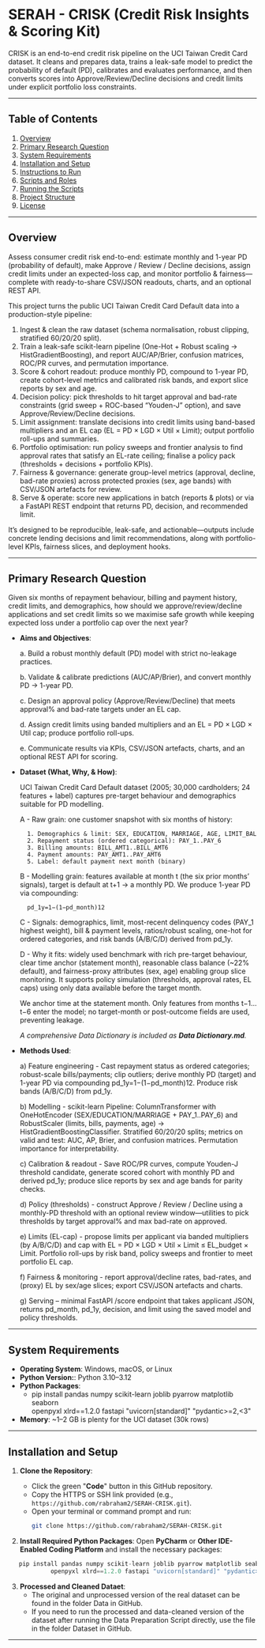 # SERAH - CRISK (Credit Risk Insights & Scoring Kit)

CRISK is an end-to-end credit risk pipeline on the UCI Taiwan Credit Card dataset. It cleans and prepares data, trains a leak-safe model to predict the probability of default (PD), calibrates and evaluates performance, and then converts scores into Approve/Review/Decline decisions and credit limits under explicit portfolio loss constraints.

---

## Table of Contents
1. [Overview](#overview)
2. [Primary Research Question](#primary-research-question)
3. [System Requirements](#system-requirements)
4. [Installation and Setup](#installation-and-setup)
5. [Instructions to Run](#instructions)
6. [Scripts and Roles](#scripts-and-roles)
7. [Running the Scripts](#running-the-scripts)
8. [Project Structure](#project-structure)
9. [License](#license)

---


## Overview
Assess consumer credit risk end-to-end: estimate monthly and 1-year PD (probability of default), make Approve / Review / Decline decisions, assign credit limits under an expected-loss cap, and monitor portfolio & fairness—complete with ready-to-share CSV/JSON readouts, charts, and an optional REST API.

This project turns the public UCI Taiwan Credit Card Default data into a production-style pipeline:

1. Ingest & clean the raw dataset (schema normalisation, robust clipping, stratified 60/20/20 split).
2. Train a leak-safe scikit-learn pipeline (One-Hot + Robust scaling → HistGradientBoosting), and report AUC/AP/Brier, confusion matrices, ROC/PR curves, and permutation importance.
3. Score & cohort readout: produce monthly PD, compound to 1-year PD, create cohort-level metrics and calibrated risk bands, and export slice reports by sex and age.
4. Decision policy: pick thresholds to hit target approval and bad-rate constraints (grid sweep + ROC-based “Youden-J” option), and save Approve/Review/Decline decisions.
5. Limit assignment: translate decisions into credit limits using band-based multipliers and an EL cap (EL = PD × LGD × Util × Limit); output portfolio roll-ups and summaries.
6. Portfolio optimisation: run policy sweeps and frontier analysis to find approval rates that satisfy an EL-rate ceiling; finalise a policy pack (thresholds + decisions + portfolio KPIs).
7. Fairness & governance: generate group-level metrics (approval, decline, bad-rate proxies) across protected proxies (sex, age bands) with CSV/JSON artefacts for review.
8. Serve & operate: score new applications in batch (reports & plots) or via a FastAPI REST endpoint that returns PD, decision, and recommended limit.

It’s designed to be reproducible, leak-safe, and actionable—outputs include concrete lending decisions and limit recommendations, along with portfolio-level KPIs, fairness slices, and deployment hooks.

---

## Primary Research Question
Given six months of repayment behaviour, billing and payment history, credit limits, and demographics, how should we approve/review/decline applications and set credit limits so we maximise safe growth while keeping expected loss under a portfolio cap over the next year?


- **Aims and Objectives**:

  a. Build a robust monthly default (PD) model with strict no-leakage practices.
  
  b. Validate & calibrate predictions (AUC/AP/Brier), and convert monthly PD → 1-year PD.
  
  c. Design an approval policy (Approve/Review/Decline) that meets approval% and bad-rate targets under an EL cap.
  
  d. Assign credit limits using banded multipliers and an EL = PD × LGD × Util cap; produce portfolio roll-ups.
  
  e. Communicate results via KPIs, CSV/JSON artefacts, charts, and an optional REST API for scoring.


- **Dataset (What, Why, & How)**:

  UCI Taiwan Credit Card Default dataset (2005; 30,000 cardholders; 24 features + label) captures pre-target behaviour and demographics suitable for PD modelling.
  
    A - Raw grain: one customer snapshot with six months of history:

        1. Demographics & limit: SEX, EDUCATION, MARRIAGE, AGE, LIMIT_BAL
        2. Repayment status (ordered categorical): PAY_1..PAY_6
        3. Billing amounts: BILL_AMT1..BILL_AMT6
        4. Payment amounts: PAY_AMT1..PAY_AMT6
        5. Label: default payment next month (binary)
    
    B - Modelling grain: features available at month t (the six prior months’ signals), target is default at t+1 → a monthly PD. We produce 1-year PD via compounding:

        pd_1y=1−(1−pd_month)12
    
    C - Signals: demographics, limit, most-recent delinquency codes (PAY_1 highest weight), bill & payment levels, ratios/robust scaling, one-hot for ordered categories, and risk bands (A/B/C/D) derived from pd_1y.
    
    D - Why it fits: widely used benchmark with rich pre-target behaviour, clear time anchor (statement month), reasonable class balance (~22% default), and fairness-proxy attributes (sex, age) enabling group slice monitoring. It supports policy simulation (thresholds, approval rates, EL caps) using only data available before the target month.
  
  We anchor time at the statement month. Only features from months t−1…t−6 enter the model; no target-month or post-outcome fields are used, preventing leakage.

  <i>A comprehensive Data Dictionary is included as <b>Data Dictionary.md</b>.</i>


- **Methods Used**:

  a) Feature engineering - Cast repayment status as ordered categories; robust-scale bills/payments; clip outliers; derive monthly PD (target) and 1-year PD via compounding pd_1y=1−(1−pd_month)12. Produce risk bands (A/B/C/D) from pd_1y.

  b) Modelling - scikit-learn Pipeline: ColumnTransformer with OneHotEncoder (SEX/EDUCATION/MARRIAGE + PAY_1..PAY_6) and RobustScaler (limits, bills, payments, age) → HistGradientBoostingClassifier. Stratified 60/20/20 splits; metrics on valid and test: AUC, AP, Brier, and confusion matrices. Permutation importance for interpretability.

  c) Calibration & readout - Save ROC/PR curves, compute Youden-J threshold candidate, generate scored cohort with monthly PD and derived pd_1y; produce slice reports by sex and age bands for parity checks.

  d) Policy (thresholds) - construct Approve / Review / Decline using a monthly-PD threshold with an optional review window—utilities to pick thresholds by target approval% and max bad-rate on approved.

  e) Limits (EL-cap) - propose limits per applicant via banded multipliers (by A/B/C/D) and cap with EL = PD × LGD × Util × Limit ≤ EL_budget × Limit. Portfolio roll-ups by risk band, policy sweeps and frontier to meet portfolio EL cap.

  f) Fairness & monitoring - report approval/decline rates, bad-rates, and (proxy) EL by sex/age slices; export CSV/JSON artefacts and charts.

  g) Serving – minimal FastAPI /score endpoint that takes applicant JSON, returns pd_month, pd_1y, decision, and limit using the saved model and policy thresholds.
  
---

## System Requirements
- **Operating System**: Windows, macOS, or Linux
- **Python Version:**: Python 3.10–3.12
- **Python Packages**:
  - pip install pandas numpy scikit-learn joblib pyarrow matplotlib seaborn \
            openpyxl xlrd==1.2.0 fastapi "uvicorn[standard]" "pydantic>=2,<3"
- **Memory**: ~1–2 GB is plenty for the UCI dataset (30k rows)

---

## Installation and Setup
1. **Clone the Repository**:
   - Click the green "**Code**" button in this GitHub repository.
   - Copy the HTTPS or SSH link provided (e.g., `https://github.com/rabraham2/SERAH-CRISK.git`).
   - Open your terminal or command prompt and run:
     ```bash
     git clone https://github.com/rabraham2/SERAH-CRISK.git
     ```

2. **Install Required Python Packages**:
   Open **PyCharm** or **Other IDE-Enabled Coding Platform** and install the necessary packages:

```python
   pip install pandas numpy scikit-learn joblib pyarrow matplotlib seaborn \
            openpyxl xlrd==1.2.0 fastapi "uvicorn[standard]" "pydantic>=2,<3"
```

3. **Processed and Cleaned Dataet**:
   - The original and unprocessed version of the real dataset can be found in the folder Data in GitHub.
   - If you need to run the processed and data-cleaned version of the dataset after running the Data Preparation Script directly, use the file in the folder Dataset in GitHub.

---


